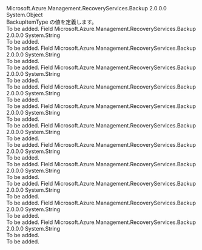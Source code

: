<Type Name="BackupItemType" FullName="Microsoft.Azure.Management.RecoveryServices.Backup.Models.BackupItemType">
  <TypeSignature Language="C#" Value="public static class BackupItemType" />
  <TypeSignature Language="ILAsm" Value=".class public auto ansi abstract sealed beforefieldinit BackupItemType extends System.Object" />
  <TypeSignature Language="DocId" Value="T:Microsoft.Azure.Management.RecoveryServices.Backup.Models.BackupItemType" />
  <TypeSignature Language="VB.NET" Value="Public Class BackupItemType" />
  <TypeSignature Language="F#" Value="type BackupItemType = class" />
  <AssemblyInfo>
    <AssemblyName>Microsoft.Azure.Management.RecoveryServices.Backup</AssemblyName>
    <AssemblyVersion>2.0.0.0</AssemblyVersion>
  </AssemblyInfo>
  <Base>
    <BaseTypeName>System.Object</BaseTypeName>
  </Base>
  <Interfaces />
  <Docs>
    <summary>
            BackupItemType の値を定義します。
            </summary>
    <remarks>To be added.</remarks>
  </Docs>
  <Members>
    <Member MemberName="AzureSqlDb">
      <MemberSignature Language="C#" Value="public const string AzureSqlDb;" />
      <MemberSignature Language="ILAsm" Value=".field public static literal string AzureSqlDb" />
      <MemberSignature Language="DocId" Value="F:Microsoft.Azure.Management.RecoveryServices.Backup.Models.BackupItemType.AzureSqlDb" />
      <MemberSignature Language="VB.NET" Value="Public Const AzureSqlDb As String " />
      <MemberSignature Language="F#" Value="val mutable AzureSqlDb : string" Usage="Microsoft.Azure.Management.RecoveryServices.Backup.Models.BackupItemType.AzureSqlDb" />
      <MemberType>Field</MemberType>
      <AssemblyInfo>
        <AssemblyName>Microsoft.Azure.Management.RecoveryServices.Backup</AssemblyName>
        <AssemblyVersion>2.0.0.0</AssemblyVersion>
      </AssemblyInfo>
      <ReturnValue>
        <ReturnType>System.String</ReturnType>
      </ReturnValue>
      <Docs>
        <summary>To be added.</summary>
        <remarks>To be added.</remarks>
      </Docs>
    </Member>
    <Member MemberName="Client">
      <MemberSignature Language="C#" Value="public const string Client;" />
      <MemberSignature Language="ILAsm" Value=".field public static literal string Client" />
      <MemberSignature Language="DocId" Value="F:Microsoft.Azure.Management.RecoveryServices.Backup.Models.BackupItemType.Client" />
      <MemberSignature Language="VB.NET" Value="Public Const Client As String " />
      <MemberSignature Language="F#" Value="val mutable Client : string" Usage="Microsoft.Azure.Management.RecoveryServices.Backup.Models.BackupItemType.Client" />
      <MemberType>Field</MemberType>
      <AssemblyInfo>
        <AssemblyName>Microsoft.Azure.Management.RecoveryServices.Backup</AssemblyName>
        <AssemblyVersion>2.0.0.0</AssemblyVersion>
      </AssemblyInfo>
      <ReturnValue>
        <ReturnType>System.String</ReturnType>
      </ReturnValue>
      <Docs>
        <summary>To be added.</summary>
        <remarks>To be added.</remarks>
      </Docs>
    </Member>
    <Member MemberName="Exchange">
      <MemberSignature Language="C#" Value="public const string Exchange;" />
      <MemberSignature Language="ILAsm" Value=".field public static literal string Exchange" />
      <MemberSignature Language="DocId" Value="F:Microsoft.Azure.Management.RecoveryServices.Backup.Models.BackupItemType.Exchange" />
      <MemberSignature Language="VB.NET" Value="Public Const Exchange As String " />
      <MemberSignature Language="F#" Value="val mutable Exchange : string" Usage="Microsoft.Azure.Management.RecoveryServices.Backup.Models.BackupItemType.Exchange" />
      <MemberType>Field</MemberType>
      <AssemblyInfo>
        <AssemblyName>Microsoft.Azure.Management.RecoveryServices.Backup</AssemblyName>
        <AssemblyVersion>2.0.0.0</AssemblyVersion>
      </AssemblyInfo>
      <ReturnValue>
        <ReturnType>System.String</ReturnType>
      </ReturnValue>
      <Docs>
        <summary>To be added.</summary>
        <remarks>To be added.</remarks>
      </Docs>
    </Member>
    <Member MemberName="FileFolder">
      <MemberSignature Language="C#" Value="public const string FileFolder;" />
      <MemberSignature Language="ILAsm" Value=".field public static literal string FileFolder" />
      <MemberSignature Language="DocId" Value="F:Microsoft.Azure.Management.RecoveryServices.Backup.Models.BackupItemType.FileFolder" />
      <MemberSignature Language="VB.NET" Value="Public Const FileFolder As String " />
      <MemberSignature Language="F#" Value="val mutable FileFolder : string" Usage="Microsoft.Azure.Management.RecoveryServices.Backup.Models.BackupItemType.FileFolder" />
      <MemberType>Field</MemberType>
      <AssemblyInfo>
        <AssemblyName>Microsoft.Azure.Management.RecoveryServices.Backup</AssemblyName>
        <AssemblyVersion>2.0.0.0</AssemblyVersion>
      </AssemblyInfo>
      <ReturnValue>
        <ReturnType>System.String</ReturnType>
      </ReturnValue>
      <Docs>
        <summary>To be added.</summary>
        <remarks>To be added.</remarks>
      </Docs>
    </Member>
    <Member MemberName="GenericDataSource">
      <MemberSignature Language="C#" Value="public const string GenericDataSource;" />
      <MemberSignature Language="ILAsm" Value=".field public static literal string GenericDataSource" />
      <MemberSignature Language="DocId" Value="F:Microsoft.Azure.Management.RecoveryServices.Backup.Models.BackupItemType.GenericDataSource" />
      <MemberSignature Language="VB.NET" Value="Public Const GenericDataSource As String " />
      <MemberSignature Language="F#" Value="val mutable GenericDataSource : string" Usage="Microsoft.Azure.Management.RecoveryServices.Backup.Models.BackupItemType.GenericDataSource" />
      <MemberType>Field</MemberType>
      <AssemblyInfo>
        <AssemblyName>Microsoft.Azure.Management.RecoveryServices.Backup</AssemblyName>
        <AssemblyVersion>2.0.0.0</AssemblyVersion>
      </AssemblyInfo>
      <ReturnValue>
        <ReturnType>System.String</ReturnType>
      </ReturnValue>
      <Docs>
        <summary>To be added.</summary>
        <remarks>To be added.</remarks>
      </Docs>
    </Member>
    <Member MemberName="Invalid">
      <MemberSignature Language="C#" Value="public const string Invalid;" />
      <MemberSignature Language="ILAsm" Value=".field public static literal string Invalid" />
      <MemberSignature Language="DocId" Value="F:Microsoft.Azure.Management.RecoveryServices.Backup.Models.BackupItemType.Invalid" />
      <MemberSignature Language="VB.NET" Value="Public Const Invalid As String " />
      <MemberSignature Language="F#" Value="val mutable Invalid : string" Usage="Microsoft.Azure.Management.RecoveryServices.Backup.Models.BackupItemType.Invalid" />
      <MemberType>Field</MemberType>
      <AssemblyInfo>
        <AssemblyName>Microsoft.Azure.Management.RecoveryServices.Backup</AssemblyName>
        <AssemblyVersion>2.0.0.0</AssemblyVersion>
      </AssemblyInfo>
      <ReturnValue>
        <ReturnType>System.String</ReturnType>
      </ReturnValue>
      <Docs>
        <summary>To be added.</summary>
        <remarks>To be added.</remarks>
      </Docs>
    </Member>
    <Member MemberName="Sharepoint">
      <MemberSignature Language="C#" Value="public const string Sharepoint;" />
      <MemberSignature Language="ILAsm" Value=".field public static literal string Sharepoint" />
      <MemberSignature Language="DocId" Value="F:Microsoft.Azure.Management.RecoveryServices.Backup.Models.BackupItemType.Sharepoint" />
      <MemberSignature Language="VB.NET" Value="Public Const Sharepoint As String " />
      <MemberSignature Language="F#" Value="val mutable Sharepoint : string" Usage="Microsoft.Azure.Management.RecoveryServices.Backup.Models.BackupItemType.Sharepoint" />
      <MemberType>Field</MemberType>
      <AssemblyInfo>
        <AssemblyName>Microsoft.Azure.Management.RecoveryServices.Backup</AssemblyName>
        <AssemblyVersion>2.0.0.0</AssemblyVersion>
      </AssemblyInfo>
      <ReturnValue>
        <ReturnType>System.String</ReturnType>
      </ReturnValue>
      <Docs>
        <summary>To be added.</summary>
        <remarks>To be added.</remarks>
      </Docs>
    </Member>
    <Member MemberName="SQLDB">
      <MemberSignature Language="C#" Value="public const string SQLDB;" />
      <MemberSignature Language="ILAsm" Value=".field public static literal string SQLDB" />
      <MemberSignature Language="DocId" Value="F:Microsoft.Azure.Management.RecoveryServices.Backup.Models.BackupItemType.SQLDB" />
      <MemberSignature Language="VB.NET" Value="Public Const SQLDB As String " />
      <MemberSignature Language="F#" Value="val mutable SQLDB : string" Usage="Microsoft.Azure.Management.RecoveryServices.Backup.Models.BackupItemType.SQLDB" />
      <MemberType>Field</MemberType>
      <AssemblyInfo>
        <AssemblyName>Microsoft.Azure.Management.RecoveryServices.Backup</AssemblyName>
        <AssemblyVersion>2.0.0.0</AssemblyVersion>
      </AssemblyInfo>
      <ReturnValue>
        <ReturnType>System.String</ReturnType>
      </ReturnValue>
      <Docs>
        <summary>To be added.</summary>
        <remarks>To be added.</remarks>
      </Docs>
    </Member>
    <Member MemberName="SystemState">
      <MemberSignature Language="C#" Value="public const string SystemState;" />
      <MemberSignature Language="ILAsm" Value=".field public static literal string SystemState" />
      <MemberSignature Language="DocId" Value="F:Microsoft.Azure.Management.RecoveryServices.Backup.Models.BackupItemType.SystemState" />
      <MemberSignature Language="VB.NET" Value="Public Const SystemState As String " />
      <MemberSignature Language="F#" Value="val mutable SystemState : string" Usage="Microsoft.Azure.Management.RecoveryServices.Backup.Models.BackupItemType.SystemState" />
      <MemberType>Field</MemberType>
      <AssemblyInfo>
        <AssemblyName>Microsoft.Azure.Management.RecoveryServices.Backup</AssemblyName>
        <AssemblyVersion>2.0.0.0</AssemblyVersion>
      </AssemblyInfo>
      <ReturnValue>
        <ReturnType>System.String</ReturnType>
      </ReturnValue>
      <Docs>
        <summary>To be added.</summary>
        <remarks>To be added.</remarks>
      </Docs>
    </Member>
    <Member MemberName="VM">
      <MemberSignature Language="C#" Value="public const string VM;" />
      <MemberSignature Language="ILAsm" Value=".field public static literal string VM" />
      <MemberSignature Language="DocId" Value="F:Microsoft.Azure.Management.RecoveryServices.Backup.Models.BackupItemType.VM" />
      <MemberSignature Language="VB.NET" Value="Public Const VM As String " />
      <MemberSignature Language="F#" Value="val mutable VM : string" Usage="Microsoft.Azure.Management.RecoveryServices.Backup.Models.BackupItemType.VM" />
      <MemberType>Field</MemberType>
      <AssemblyInfo>
        <AssemblyName>Microsoft.Azure.Management.RecoveryServices.Backup</AssemblyName>
        <AssemblyVersion>2.0.0.0</AssemblyVersion>
      </AssemblyInfo>
      <ReturnValue>
        <ReturnType>System.String</ReturnType>
      </ReturnValue>
      <Docs>
        <summary>To be added.</summary>
        <remarks>To be added.</remarks>
      </Docs>
    </Member>
    <Member MemberName="VMwareVM">
      <MemberSignature Language="C#" Value="public const string VMwareVM;" />
      <MemberSignature Language="ILAsm" Value=".field public static literal string VMwareVM" />
      <MemberSignature Language="DocId" Value="F:Microsoft.Azure.Management.RecoveryServices.Backup.Models.BackupItemType.VMwareVM" />
      <MemberSignature Language="VB.NET" Value="Public Const VMwareVM As String " />
      <MemberSignature Language="F#" Value="val mutable VMwareVM : string" Usage="Microsoft.Azure.Management.RecoveryServices.Backup.Models.BackupItemType.VMwareVM" />
      <MemberType>Field</MemberType>
      <AssemblyInfo>
        <AssemblyName>Microsoft.Azure.Management.RecoveryServices.Backup</AssemblyName>
        <AssemblyVersion>2.0.0.0</AssemblyVersion>
      </AssemblyInfo>
      <ReturnValue>
        <ReturnType>System.String</ReturnType>
      </ReturnValue>
      <Docs>
        <summary>To be added.</summary>
        <remarks>To be added.</remarks>
      </Docs>
    </Member>
  </Members>
</Type>